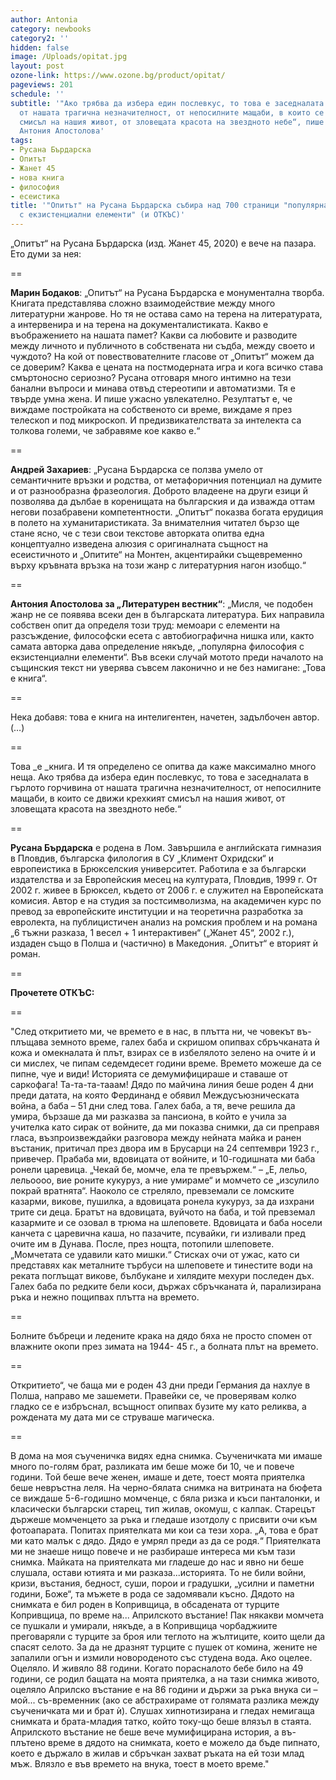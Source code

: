 ```yaml
---
author: Antonia
category: newbooks
category2: ''
hidden: false
image: /Uploads/opitat.jpg
layout: post
ozone-link: https://www.ozone.bg/product/opitat/
pageviews: 201
schedule: ''
subtitle: '"Ако трябва да избера един послевкус, то това е заседналата в гърлото горчивина
  от нашата трагична незначителност, от непосилните мащаби, в които се движи крехкият
  смисъл на нашия живот, от зловещата красота на звездното небе“, пише за книгата
  Антония Апостолова'
tags:
- Русана Бърдарска
- Опитът
- Жанет 45
- нова книга
- философия
- есеистика
title: '"Опитът" на Русана Бърдарска събира над 700 страници "популярна философия
  с екзистенциални елементи" (и ОТКЪС)'
---
```


„Опитът“ на Русана Бърдарска (изд. Жанет 45, 2020) е вече на пазара. Ето думи за нея:

\==

**Марин Бодаков**: „Опитът“ на Русана Бърдарска е монументална творба. Книгата представлява сложно взаимодействие между много литературни жанрове. Но тя не остава само на терена на литературата, а интервенира и на терена на документалистиката. Какво е въображението на нашата памет? Какви са любовите и разводите между личното и публичното в собствената ни съдба, между своето и чуждото? На кой от повествователните гласове от „Опитът“ можем да се доверим? Каква е цената на постмодерната игра и кога всичко става смъртоносно сериозно? Русана отговаря много интимно на тези банални въпроси и минава отвъд стереотипи и автоматизми. Тя е твърде умна жена. И пише ужасно увлекателно. Резултатът е, че виждаме постройката на собственото си време, виждаме я през телескоп и под микроскоп. И предизвикателствата за интелекта са толкова големи, че забравяме кое какво е.“

\==

**Андрей Захариев**: „Русана Бърдарска се ползва умело от семантичните връзки и родства, от метафоричния потенциал на думите и от разнообразна фразеология. Доброто владеене на други езици й позволява да дълбае в коренищата на българския и да изважда оттам  негови позабравени компетентности. „Опитът“ показва богата ерудиция в полето на хуманитаристиката. За внимателния читател бързо ще стане ясно, че с тези свои текстове авторката опитва една концептуално изведена алюзия с оригиналната същност на есеистичното и „Опитите“ на Монтен, акцентирайки същевременно върху кръвната връзка на този жанр с литературния нагон изобщо.“

\== 

**Антония Апостолова за „Литературен вестник“**: „Мисля, че подобен жанр не се появява всеки ден в българската литература. Бих направила собствен опит да определя този труд: мемоари с елементи на разсъждение, философски есета с автобиографична нишка или, както самата авторка дава определение някъде, „популярна философия с екзистенциални елементи“. Във всеки случай мотото преди началото на същинския текст ни уверява съвсем лаконично и не без намигане: „Това е книга“. 

\==

Нека добавя: това е книга на интелигентен, начетен, задълбочен автор. (…)

\==

Това _е _книга. И тя определено се опитва да каже максимално много неща. Ако трябва да избера един послевкус, то това е заседналата в гърлото горчивина от нашата трагична незначителност, от непосилните мащаби, в които се движи крехкият смисъл на нашия живот, от зловещата красота на звездното небе.“

\==

**Русана Бърдарска** е родена в Лом. Завършила е английската гимназия в Пловдив, българска филология в СУ „Климент Охридски“ и европеистика в Брюкселския университет. Работила е за български издателства и за Европейския месец на културата, Пловдив, 1999 г. От 2002 г. живее в Брюксел, където от 2006 г. е служител на Европейската комисия. Автор е на студия за постсимволизма, на академичен курс по превод за европейските институции и на теоретична разработка за евролекта, на публицистичен анализ на ромския проблем и на романа „6 тъжни разказа, 1 весел + 1 интерактивен“ („Жанет 45“, 2002 г.), издаден също в Полша и (частично) в Македония. „Опитът“ е вторият ѝ роман.

\==

**Прочетете ОТКЪС:**

\==

 "След откритието ми, че времето е в нас, в плътта ни, че човекът въ-плъщава земното време, галех баба и скришом опипвах сбръчканата ѝ кожа и омекналата ѝ плът, взирах се в избелялото зелено на очите ѝ и си мислех, че пипам седемдесет години време. Времето можеше да се пипне, чуе и види! Историята се демумифицираше и ставаше от саркофага! Та-та-та-тааам! Дядо по майчина линия беше роден 4 дни преди датата, на която Фердинанд е обявил Междусъюзническата война, а баба – 51 дни след това. Галех баба, а тя, вече решила да умира, бързаше да ми разказва за пансиона, в който е учила за учителка като сирак от войните, да ми показва снимки, да си преправя гласа, възпроизвеждайки разговора между нейната майка и ранен въстаник, притичал през двора им в Брусарци на 24 септември 1923 г., привечер. Прабаба ми, вдовицата от войните, и 10-годишната ми баба ронели царевица. „Чекай бе, момче, ела те превържем.“ – „Е, лельо, лельоооо, вие роните кукуруз, а ние умираме“ и момчето се „изсулило покрай вратнята“. Наоколо се стреляло, превземали се ломските казарми, викове, пушилка, а вдовицата ронела кукуруз, за да изхрани трите си деца. Братът на вдовицата, вуйчото на баба, и той превземал казармите и се озовал в трюма на шлеповете. Вдовицата и баба носели канчета с царевична каша, но пазачите, псувайки, ги изливали пред очите им в Дунава. После, през нощта, потопили шлеповете. „Момчетата се удавили като мишки.“ Стисках очи от ужас, като си представях как металните търбуси на шлеповете и тинестите води на реката поглъщат викове, бълбукане и хилядите мехури последен дъх. Галех баба по редките бели коси, държах сбръчканата ѝ, парализирана ръка и нежно пощипвах плътта на времето.

\==

Болните бъбреци и ледените крака на дядо бяха не просто спомен от влажните окопи през зимата на 1944- 45 г., а болната плът на времето.

\==

Откритието“, че баща ми е роден 43 дни преди Германия да нахлуе в Полша, направо ме зашемети. Правейки се, че проверявам колко гладко се е избръснал, всъщност опипвах бузите му като реликва, а рождената му дата ми се струваше магическа.

\==

В дома на моя съученичка видях eдна снимка. Съученичката ми имаше много по-голям брат, разликата им беше може би 10, че и повече години. Той беше вече женен, имаше и дете, тоест моята приятелка беше невръстна леля. На черно-бялата снимка на витрината на бюфета се виждаше 5-6-годишно момченце, с бяла ризка и къси панталонки, и класически български старец, тип жилав, окомуш, с калпак. Старецът държеше момченцето за ръка и гледаше изотдолу с присвити очи към фотоапарата. Попитах приятелката ми кои са тези хора. „А, това е брат ми като малък с дядо. Дядо е умрял преди аз да се родя.“ Приятелката ми не знаеше нищо повече и не разбираше интереса ми към тази снимка. Майката на приятелката ми гладеше до нас и явно ни беше слушала, остави ютията и ми разказа...историята. То не били войни, кризи, въстания, бедност, суши, порои и градушки, „усилни и паметни години, Боже“, та мъжете в рода се задомявали късно. Дядото на снимката е бил роден в Копривщица, в обсадената от турците Копривщица, по време на... Априлското въстание! Пак някакви момчета се пушкали и умирали, някъде, а в Копривщица чорбаджиите преговаряли с турците за броя или теглото на жълтиците, които щели да спасят селото. За да не дразнят турците с пушек от комина, жените не запалили огън и измили новороденото със студена вода. Ако оцелее. Оцеляло. И живяло 88 години. Когато порасналото бебе било на 49 години, се родил бащата на моята приятелка, а на тази снимка живото, оцеляло Априлско въстание е на 86 години и държи за ръка внука си – мой... съ-временник (ако се абстрахираме от голямата разлика между съученичката ми и брат ѝ). Слушах хипнотизирана и гледах немигаща снимката и брата-младия татко, който току-що беше влязъл в стаята. Априлското въстание не беше вече мумифицирана история, а въ-плътено време в дядото на снимката, което е можело да бъде пипнато, което е държало в жилав и сбръчкан захват ръката на ей този млад мъж. Влязло е във времето на внука, тоест в моето време."
